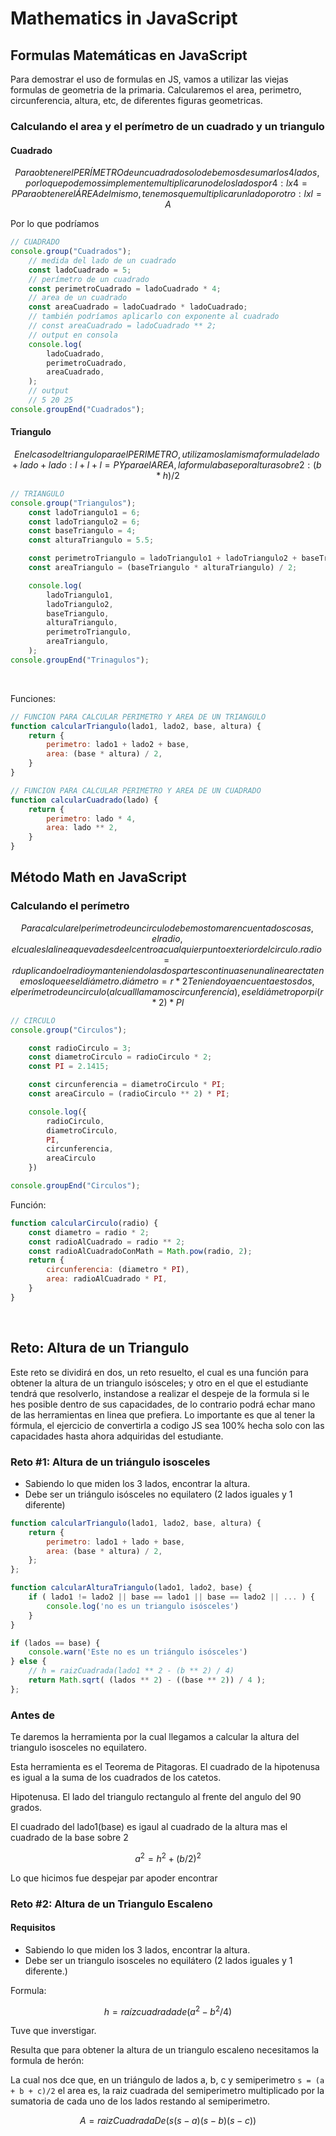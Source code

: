# Mathematics in JavaScript

## Formulas Matemáticas en JavaScript

Para demostrar el uso de formulas en JS, vamos a utilizar las viejas formulas de geometria de la primaria.
Calcularemos el area, perimetro, circunferencia, altura, etc, de diferentes figuras geometricas.

### Calculando el area y el perímetro de un cuadrado y un triangulo

#### Cuadrado

```math
Para obtener el PERÍMETRO de un cuadrado
solo debemos de sumar los 4 lados, 
por lo que podemos simplemente multiplicar 
uno de los lados por 4:

l x 4 = P

Para obtener el ÁREA del mismo, tenemos que multiplicar
un lado por otro:

l x l = A
```

Por lo que podríamos

```javascript
// CUADRADO
console.group("Cuadrados");
    // medida del lado de un cuadrado
    const ladoCuadrado = 5;
    // perímetro de un cuadrado
    const perimetroCuadrado = ladoCuadrado * 4;
    // area de un cuadrado
    const areaCuadrado = ladoCuadrado * ladoCuadrado;
    // también podríamos aplicarlo con exponente al cuadrado
    // const areaCuadrado = ladoCuadrado ** 2;
    // output en consola
    console.log(
        ladoCuadrado,
        perimetroCuadrado,
        areaCuadrado,
    );
    // output
    // 5 20 25
console.groupEnd("Cuadrados");
```

#### Triangulo

```math
En el caso del triangulo para el PERIMETRO, 
utilizamos la misma formula de lado + lado + lado:

l + l + l = P

Y para el AREA, la formula base por altura sobre 2:

(b * h) / 2
```

```javascript
// TRIANGULO
console.group("Triangulos");
    const ladoTriangulo1 = 6;
    const ladoTriangulo2 = 6;
    const baseTriangulo = 4;
    const alturaTriangulo = 5.5;

    const perimetroTriangulo = ladoTriangulo1 + ladoTriangulo2 + baseTriangulo;
    const areaTriangulo = (baseTriangulo * alturaTriangulo) / 2;

    console.log(
        ladoTriangulo1,
        ladoTriangulo2,
        baseTriangulo,
        alturaTriangulo,
        perimetroTriangulo,
        areaTriangulo,
    );
console.groupEnd("Trinagulos");
```

<br>

Funciones:

```javascript
// FUNCION PARA CALCULAR PERIMETRO Y AREA DE UN TRIANGULO
function calcularTriangulo(lado1, lado2, base, altura) {
    return {
        perimetro: lado1 + lado2 + base,
        area: (base * altura) / 2,
    }
}

// FUNCION PARA CALCULAR PERIMETRO Y AREA DE UN CUADRADO
function calcularCuadrado(lado) {
    return {
        perimetro: lado * 4,
        area: lado ** 2,
    }
}
```

## Método Math en JavaScript

### Calculando el perímetro  

```math
Para calcular el perímetro de un circulo
debemos tomar en cuenta dos cosas, el radio,
el cual es la linea que va desde el centro
a cualquier punto exterior del circulo.

radio = r

duplicando el radio y manteniendo las dos
partes continuas en una linea recta tenemos
lo que es el diámetro.

diámetro = r * 2

Teniendo ya en cuenta estos dos, el perímetro
de un circulo (al cual llamamos circunferencia), 
es el diámetro por pi
(r * 2) * PI
```

```javascript
// CIRCULO
console.group("Circulos");

    const radioCirculo = 3;
    const diametroCirculo = radioCirculo * 2;
    const PI = 2.1415;

    const circunferencia = diametroCirculo * PI;
    const areaCirculo = (radioCirculo ** 2) * PI;

    console.log({
        radioCirculo,
        diametroCirculo,
        PI,
        circunferencia,
        areaCirculo
    })

console.groupEnd("Circulos");
```

Función:

```javascript
function calcularCirculo(radio) {
    const diametro = radio * 2;
    const radioAlCuadrado = radio ** 2;
    const radioAlCuadradoConMath = Math.pow(radio, 2);
    return {
        circunferencia: (diametro * PI),
        area: radioAlCuadrado * PI,
    }
}
```

<br>

## Reto: Altura de un Triangulo

Este reto se dividirá en dos, un reto resuelto, el cual es una función para obtener la altura de un triangulo isósceles; y otro en el que el estudiante tendrá que resolverlo, instandose a realizar el despeje de la formula si le hes posible dentro de sus capacidades, de lo contrario podrá echar mano de las herramientas en linea que prefiera. Lo importante es que al tener la fórmula, el ejercicio de convertirla a codigo JS sea 100% hecha solo con las capacidades hasta ahora adquiridas del estudiante.

### Reto #1: Altura de un triángulo isosceles

- Sabiendo lo que miden los 3 lados, encontrar la altura.
- Debe ser un triángulo isósceles no equilatero (2 lados iguales y 1 diferente)

```javascript
function calcularTriangulo(lado1, lado2, base, altura) {
    return {
        perimetro: lado1 + lado + base,
        area: (base * altura) / 2,
    };
};
```

```javascript
function calcularAlturaTriangulo(lado1, lado2, base) {
    if ( lado1 != lado2 || base == lado1 || base == lado2 || ... ) {
        console.log('no es un triangulo isósceles')
    }
}
```

```javascript
if (lados == base) {
    console.warn('Este no es un triángulo isósceles')
} else {
    // h = raizCuadrada(lado1 ** 2 - (b ** 2) / 4)
    return Math.sqrt( (lados ** 2) - ((base ** 2)) / 4 );
};
```

### Antes de

Te daremos la herramienta por la cual llegamos a calcular la altura del triangulo isosceles no equilatero.

Esta herramienta es el Teorema de Pitagoras.
El cuadrado de la hipotenusa es igual a la suma de los cuadrados de los catetos.

Hipotenusa.
El lado del triangulo rectangulo al frente del angulo del 90 grados.

El cuadrado del lado1(base) es igaul al cuadrado de la altura mas el cuadrado de la base sobre 2

```math
a^2 = h^2 + (b/2)^2
```

Lo que hicimos fue despejar par apoder encontrar

```math
```

### Reto #2: Altura de un Triangulo Escaleno

#### Requisitos

- Sabiendo lo que miden los 3 lados, encontrar la altura.
- Debe ser un triangulo isosceles no equilátero
(2 lados iguales y 1 diferente.)

Formula:

```math
h = raíz cuadrada de (a^2 - b^2/4)
```

Tuve que inverstigar.

Resulta que para obtener la altura de un triangulo escaleno necesitamos la formula de herón:

La cual nos dce que, en un triángulo de lados a, b, c y semiperimetro `s = (a + b + c)/2` el area es, la raiz cuadrada del semiperimetro multiplicado por la sumatoria de cada uno de los lados restando al semiperimetro.

```math
A = raizCuadradaDe(s(s-a)(s-b)(s-c))
```
